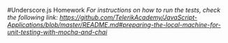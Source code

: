 #Underscore.js Homework
_For instructions on how to run the tests, check the following link: 
https://github.com/TelerikAcademy/JavaScript-Applications/blob/master/README.md#preparing-the-local-machine-for-unit-testing-with-mocha-and-chai_